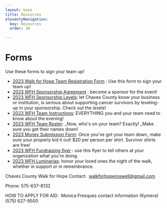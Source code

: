 ```yaml
---
layout: base
title: Resources
eleventyNavigation:
  key: Resources
  order: 30

---
```


# Forms

Use these forms to sign your team up! 
- [2023 Walk for Hope Team Registration Form](/PDFs/2023%20Walk%20for%20Hope%20Team%20Registration%20Form.pdf) : Use this form to sign your team up!
- [2023 WFH Sponsorship Agreement](/PDFs/2023%20WFH%20Sponsorship%20Agreement.pdf) : become a sponsor for the event!
- [2023 WFH Sponsorship Levels](/PDFs/2023%20WFH%20Sponsorship%20Levels.pdf): let Chaves County know your business or institution, is serious about supporting cancer survivors by leveling-up in your sponsorship. Check out the levels!
- [2023 WFH Team Instructions](/PDFs/2023%20WFH%20Team%20Instructions.pdf): EVERYTHING you and your team need to know about the evening!
- [2023 WFH Team Roster](/PDFs/2023%20WFH%20Team%20Roster%202023.pdf): _Now, who's on your team? Exactly! _Make sure you get their names down!
- [2023 Money Submission Form](/PDFs/2023%20Money%20Submission%20Form.pdf): Once you've got your team down, make sure your properly kid it out! $20 per person per shirt. Survivor shirts are free!
- [2023 WFH Fundraising flyer](/PDFs/2023%20Walk%20for%20Hope%20Fundraising%20flyer.pdf) : use this flyer to tell others at your organization what you're doing.
- [2023 WFH Luminarias](/PDFs/2023%20Walk%20for%20Hope%20Luminarias.pdf): honor your loved ones the night of the walk, whether in support or in remembrance.

Chaves County Walk for Hope Contact: 
[walkforhoperoswell@gmail.com](walkforhoperoswell@gmail.com)

Phone: 575-637-8132

HOW TO APPLY FOR AID: 
Monica Fresques contact information (Kymera) (575) 627-9500